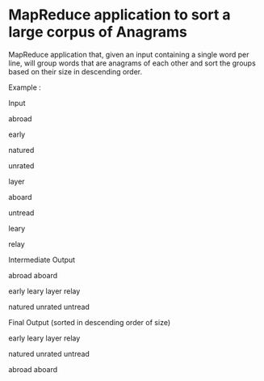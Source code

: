 # MapReduce application to sort a large corpus of Anagrams
MapReduce application that, given an input containing a single word per line, will group words that are anagrams of each other and sort the groups based on their size in descending order.

Example :


Input

abroad

early

natured

unrated

layer

aboard

untread

leary

relay

Intermediate Output

abroad aboard

early leary layer relay

natured unrated untread

Final Output (sorted in descending order of size)

early leary layer relay

natured unrated untread

abroad aboard

